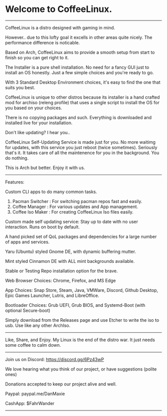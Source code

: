 # Welcome to CoffeeLinux.

-----------------------------------

CoffeeLinux is a distro designed with gaming in mind.

However.. due to this lofty goal it excells in other areas quite nicely.
The performance difference is noticable.

Based on Arch, CoffeeLinux aims to provide a smooth setup from start to finish so you can get right to it.

The Installer is a pure shell installation. No need for a fancy GUI just to install an OS honestly.
  Just a few simple choices and you're ready to go.

With 3 Standard Desktop Environment choices, it's easy to find the one that suits you best.

CoffeeLinux is unique to other distros because its installer is a hand crafted mod for archiso (releng profile) that uses a single script to install the OS for you based on your choices.
 
There is no copying packages and such. Everything is downloaded and installed live for your installation.

Don't like updating? I hear you..

CoffeeLinux Self-Updating Service is made just for you.
No more waitimg for updates, with this service you just reboot (twice sometimes). 
Seriously that's it. It takes care of all the maintenence for you in the background.
You do nothing.

This is Arch but better. Enjoy it with us.

----------------------------------

Features:

Custom CLI apps to do many common tasks.
1. Pacman Switcher : For switching pacman repos fast and easily.
2. Coffee Manager : For various updates and App management.
3. Coffee Iso Maker : For creating CoffeeLinux Iso files easily.

Custom made self updating service: Stay up to date with no user interaction. Runs on boot by default.

A hand picked set of QoL packages and dependencies for a large number of apps and services.

Yaru (Ubuntu) styled Gnome DE, with dynamic buffering mutter.

Mint styled Cinnamon DE with ALL mint backgrounds available.

Stable or Testing Repo installation option for the brave.

Web Browser Choices: Chrome, Firefox, and MS Edge

App Choices: Snap Store, Steam, Java, VMWare, Discord, Github Desktop, Epic Games Launcher, Lutris, and LibreOffice.

Bootloader Choices: Grub UEFI, Grub BIOS, and Systemd-Boot (with optional Secure-boot)

Simply download from the Releases page and use Etcher to write the iso to usb. Use like any other ArchIso.

------------------------------------

Like, Share, and Enjoy. 
My Linux is the end of the distro war. It just needs some coffee to calm down.

------------------------------------

Join us on Discord: https://discord.gg/6Pz43wP

We love hearing what you think of our project, 
or have suggestions (polite ones)

Donations accepted to keep our project alive and well.

Paypal: paypal.me/DanMaxie

CashApp: $FahrWander

------------------------


